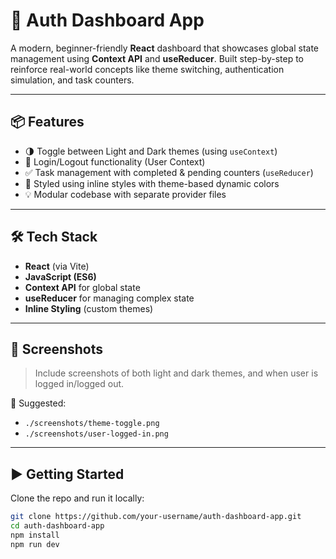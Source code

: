 # 🔐 Auth Dashboard App

A modern, beginner-friendly **React** dashboard that showcases global state management using **Context API** and **useReducer**. Built step-by-step to reinforce real-world concepts like theme switching, authentication simulation, and task counters.

---

## 📦 Features

- 🌗 Toggle between Light and Dark themes (using `useContext`)
- 👤 Login/Logout functionality (User Context)
- ✅ Task management with completed & pending counters (`useReducer`)
- 🎨 Styled using inline styles with theme-based dynamic colors
- 💡 Modular codebase with separate provider files

---

## 🛠️ Tech Stack

- **React** (via Vite)
- **JavaScript (ES6)**
- **Context API** for global state
- **useReducer** for managing complex state
- **Inline Styling** (custom themes)

---

## 📸 Screenshots

> Include screenshots of both light and dark themes, and when user is logged in/logged out.

📁 Suggested:

- `./screenshots/theme-toggle.png`
- `./screenshots/user-logged-in.png`

---

## ▶️ Getting Started

Clone the repo and run it locally:

```bash
git clone https://github.com/your-username/auth-dashboard-app.git
cd auth-dashboard-app
npm install
npm run dev
```

